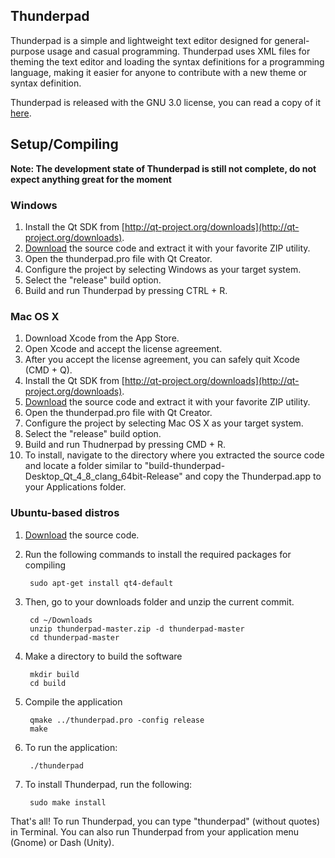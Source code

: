 ## Thunderpad

Thunderpad is a simple and lightweight text editor designed for general-purpose usage and casual programming. Thunderpad uses XML files for theming the text editor and loading the syntax definitions for a programming language, making it easier for anyone to contribute with a new theme or syntax definition.

Thunderpad is released with the GNU 3.0 license, you can read a copy of it [here](http://www.gnu.org/copyleft/gpl.html).

## Setup/Compiling

**Note: The development state of Thunderpad is still not complete, do not expect anything great for the moment**

### Windows

1. Install the Qt SDK from [http://qt-project.org/downloads](http://qt-project.org/downloads).
2. [Download](https://github.com/alex-97/thunderpad/archive/master.zip) the source code and extract it with your favorite ZIP utility.
3. Open the thunderpad.pro file with Qt Creator.
4. Configure the project by selecting Windows as your target system.
5. Select the "release" build option.
5. Build and run Thunderpad by pressing CTRL + R.

### Mac OS X

1. Download Xcode from the App Store.
2. Open Xcode and accept the license agreement.
3. After you accept the license agreement, you can safely quit Xcode (CMD + Q).
4. Install the Qt SDK from [http://qt-project.org/downloads](http://qt-project.org/downloads).
5. [Download](https://github.com/alex-97/thunderpad/archive/master.zip) the source code and extract it with your favorite ZIP utility.
6. Open the thunderpad.pro file with Qt Creator.
7. Configure the project by selecting Mac OS X as your target system.
8. Select the "release" build option.
9. Build and run Thudnerpad by pressing CMD + R.
10. To install, navigate to the directory where you extracted the source code and locate a folder similar to "build-thunderpad-Desktop_Qt_4_8_clang_64bit-Release" and copy the Thunderpad.app to your Applications folder.

### Ubuntu-based distros

1. [Download](https://github.com/alex-97/thunderpad/archive/master.zip) the source code.

2. Run the following commands to install the required packages for compiling

        sudo apt-get install qt4-default

3. Then, go to your downloads folder and unzip the current commit.

        cd ~/Downloads
        unzip thunderpad-master.zip -d thunderpad-master
        cd thunderpad-master
	
4. Make a directory to build the software
    
    	mkdir build
    	cd build
    
5. Compile the application

        qmake ../thunderpad.pro -config release
        make
    
6. To run the application:
	
        ./thunderpad
	
7. To install Thunderpad, run the following:

        sudo make install
	
	
That's all! To run Thunderpad, you can type "thunderpad" (without quotes) in Terminal. You can also run Thunderpad from your application menu (Gnome) or Dash (Unity).

